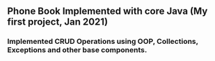 ## Phone Book Implemented with core Java (My first project, Jan 2021) 

### Implemented CRUD Operations using OOP, Collections, Exceptions and other base components.
